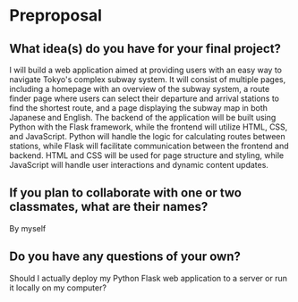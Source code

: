 # Preproposal

## What idea(s) do you have for your final project?

I will build a web application aimed at providing users with an easy way to navigate Tokyo's complex subway system. It will consist of multiple pages, including a homepage with an overview of the subway system, a route finder page where users can select their departure and arrival stations to find the shortest route, and a page displaying the subway map in both Japanese and English. The backend of the application will be built using Python with the Flask framework, while the frontend will utilize HTML, CSS, and JavaScript. Python will handle the logic for calculating routes between stations, while Flask will facilitate communication between the frontend and backend. HTML and CSS will be used for page structure and styling, while JavaScript will handle user interactions and dynamic content updates.

## If you plan to collaborate with one or two classmates, what are their names?

By myself

## Do you have any questions of your own?

Should I actually deploy my Python Flask web application to a server or run it locally on my computer?
